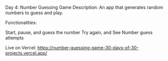 Day 4: Number Guessing Game
Description: An app that generates random numbers to guess and play.

Functionalities:

Start, pause, and guess the number
Try again, and See Number guess attempts

Live on Vercel:   https://number-guessing-game-30-days-of-30-projects.vercel.app/
